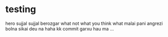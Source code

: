 # testing
hero
sujjal
sujjal
berozgar
what
not what you think
what
malai pani angrezi bolna sikai deu na
haha
kk commit garxu hau ma
...
